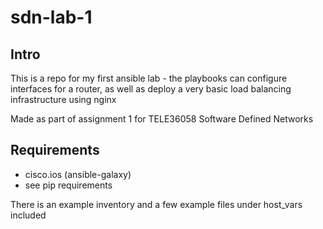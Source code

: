 # sdn-lab-1

## Intro
This is a repo for my first ansible lab - the playbooks can configure interfaces for a router, as well as deploy a very basic load balancing infrastructure using nginx

Made as part of assignment 1 for TELE36058 Software Defined Networks

## Requirements

- cisco.ios (ansible-galaxy)
- see pip requirements

There is an example inventory and a few example files under host_vars included


